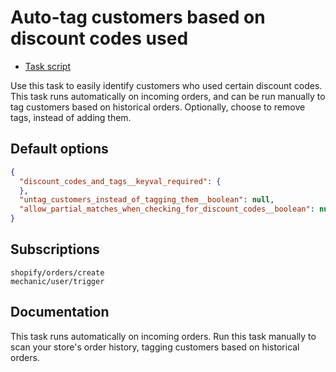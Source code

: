 # Auto-tag customers based on discount codes used

* [Task script](./script.liquid)

Use this task to easily identify customers who used certain discount codes. This task runs automatically on incoming orders, and can be run manually to tag customers based on historical orders. Optionally, choose to remove tags, instead of adding them.

## Default options

```json
{
  "discount_codes_and_tags__keyval_required": {
  },
  "untag_customers_instead_of_tagging_them__boolean": null,
  "allow_partial_matches_when_checking_for_discount_codes__boolean": null
}
```

## Subscriptions

```liquid
shopify/orders/create
mechanic/user/trigger
```

## Documentation

This task runs automatically on incoming orders. Run this task manually to scan your store's order history, tagging customers based on historical orders.